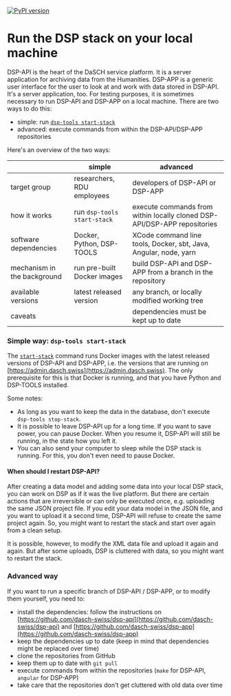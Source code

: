 [![PyPI version](https://badge.fury.io/py/dsp-tools.svg)](https://badge.fury.io/py/dsp-tools)

# Run the DSP stack on your local machine 

DSP-API is the heart of the DaSCH service platform. 
It is a server application for archiving data from the Humanities. 
DSP-APP is a generic user interface for the user to look at and work with data stored in DSP-API. 
It's a server application, too. 
For testing purposes, it is sometimes necessary to run DSP-API and DSP-APP on a local machine. 
There are two ways to do this:

 - simple: run [`dsp-tools start-stack`](./cli-commands.md#start-stack)
 - advanced: execute commands from within the DSP-API/DSP-APP repositories

Here's an overview of the two ways:

|                             | simple                      | advanced                                                                 |
|-----------------------------|-----------------------------|--------------------------------------------------------------------------|
| target group                | researchers, RDU employees  | developers of DSP-API or DSP-APP                                         |
| how it works                | run `dsp-tools start-stack` | execute commands from within locally cloned DSP-API/DSP-APP repositories |
| software dependencies       | Docker, Python, DSP-TOOLS   | XCode command line tools, Docker, sbt, Java, Angular, node, yarn         |
| mechanism in the background | run pre-built Docker images | build DSP-API and DSP-APP from a branch in the repository                |
| available versions          | latest released version     | any branch, or locally modified working tree                             |
| caveats                     |                             | dependencies must be kept up to date                                     |



### Simple way: `dsp-tools start-stack`

The [`start-stack`](./cli-commands.md#start-stack) command runs Docker images 
with the latest released versions of DSP-API and DSP-APP, 
i.e. the versions that are running on [https://admin.dasch.swiss](https://admin.dasch.swiss). 
The only prerequisite for this is that Docker is running, 
and that you have Python and DSP-TOOLS installed.

Some notes:

 - As long as you want to keep the data in the database, don't execute `dsp-tools stop-stack`. 
 - It is possible to leave DSP-API up for a long time. 
   If you want to save power, you can pause Docker. 
   When you resume it, DSP-API will still be running, in the state how you left it.
 - You can also send your computer to sleep while the DSP stack is running. 
   For this, you don't even need to pause Docker.



#### When should I restart DSP-API?

After creating a data model and adding some data into your local DSP stack, 
you can work on DSP as if it was the live platform. 
But there are certain actions that are irreversible or can only be executed once, 
e.g. uploading the same JSON project file. 
If you edit your data model in the JSON file, 
and you want to upload it a second time, 
DSP-API will refuse to create the same project again. 
So, you might want to restart the stack and start over again from a clean setup.

It is possible, however, to modify the XML data file and upload it again and again. 
But after some uploads, DSP is cluttered with data, so you might want to restart the stack.



### Advanced way

If you want to run a specific branch of DSP-API / DSP-APP, or to modify them yourself, you need to:

 - install the dependencies: 
   follow the instructions on [https://github.com/dasch-swiss/dsp-api](https://github.com/dasch-swiss/dsp-api)
   and [https://github.com/dasch-swiss/dsp-app](https://github.com/dasch-swiss/dsp-app)
 - keep the dependencies up to date (keep in mind that dependencies might be replaced over time)
 - clone the repositories from GitHub
 - keep them up to date with `git pull`
 - execute commands from within the repositories (`make` for DSP-API, `angular` for DSP-APP)
 - take care that the repositories don't get cluttered with old data over time
